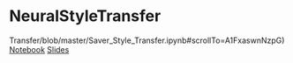 # NeuralStyleTransfer

Transfer/blob/master/Saver_Style_Transfer.ipynb#scrollTo=A1FxaswnNzpG)
[Notebook](https://colab.research.google.com/drive/1e1Rqu9a8FtTkeO5YX0PopvOfRk1Wf3tB#scrollTo=q3Cc3bLtoOWy)
[Slides](https://docs.google.com/presentation/d/11NMZ9N08mqB3XmV_Dfj6KosfNbOGaCCXRbFMJiLONs0/edit#slide=id.p)
